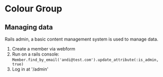 # Colour Group

## Managing data

Rails admin, a basic content management system is used to manage data.

1. Create a member via webform
2. Run on a rails console: `Member.find_by_email('andi@test.com').update_attribute(:is_admin, true)`
3. Log in at '/admin'
